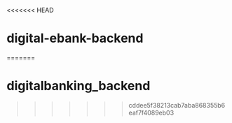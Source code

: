 <<<<<<< HEAD
# digital-ebank-backend
=======
# digitalbanking_backend
>>>>>>> cddee5f38213cab7aba868355b6eaf7f4089eb03

